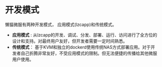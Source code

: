 # 开发模式

懒猫微服有两种开发模式， 应用模式(lzcapp)和传统模式。

- **应用模式** : 从lzcapp的开发、调试、分发、部署、运行、访问进行了全方位的设计和支持。对最终用户友好，但开发者需要一定时间熟悉。
- **传统模式**： 基于KVM和独立的dockerd使用传统NAS方式部署应用。对于开发者自己折腾非常友好，不受应用模式的限制。但无法便捷的传播给其他微服用户使用。
